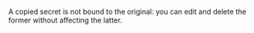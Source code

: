 A copied secret is not bound to the original: you can edit and delete the former without affecting the latter.